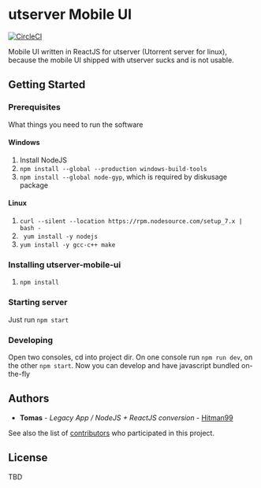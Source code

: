 # utserver Mobile UI


[![CircleCI](https://circleci.com/gh/hitman99/utserver-mobile-ui/tree/master.svg?style=svg)](https://circleci.com/gh/hitman99/utserver-mobile-ui/tree/master)


Mobile UI written in ReactJS for utserver (Utorrent server for linux), because the mobile UI 
shipped with utserver sucks and is not usable. 

## Getting Started


### Prerequisites

What things you need to run the software

#### Windows

1. Install NodeJS
2. `npm install --global --production windows-build-tools`
3. `npm install --global node-gyp`, which is required by diskusage package

#### Linux 
1. `curl --silent --location https://rpm.nodesource.com/setup_7.x | bash -`
2. ` yum install -y nodejs`
3. `yum install -y gcc-c++ make`

### Installing utserver-mobile-ui

1. `npm install`


### Starting server
Just run `npm start`

### Developing
Open two consoles, cd into project dir. On one console run `npm run dev`, on the other `npm start`. 
Now you can develop and have javascript bundled on-the-fly

## Authors

* **Tomas** - *Legacy App / NodeJS + ReactJS conversion* - [Hitman99](https://github.com/hitman99)

See also the list of [contributors](https://github.com/your/project/contributors) who participated in this project.

## License

TBD
